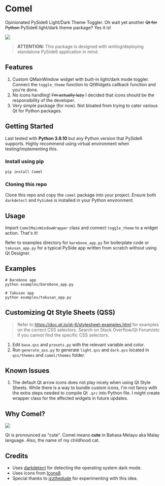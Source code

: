 # Comel

Opinionated PySide6 Light/Dark Theme Toggler. Oh wait yet another ~~Qt for Python~~ PySide6 light/dark theme package? Yes it is!

![](docs/images/comel_takusan.gif)

> **ATTENTION:** This package is designed with writing/deploying standalone PySide6 application in mind.

## Features

1. Custom QMainWindow widget with built-in light/dark mode toggler. Connect the `toggle_theme` function to QtWidgets callback function and you're done.
2. No icons handling! ~~I'm actually lazy~~ I decided that icons should be the responsibility of the developer.
3. Very simple package (for now). Not bloated from trying to cater various Qt for Python packages.

## Getting Started

Last tested with **Python 3.8.10** but any Python version that PySide6 supports. Highly recommend using virtual environment when testing/implementing this.

### Install using pip

```shell
pip install Comel
```

### Cloning this repo

Clone this repo and copy the `comel` package into your project. Ensure both `darkdetect` and `PySide6` is installed in your Python environment. 

## Usage

Import `ComelMainWindowWrapper` class and connect `toggle_theme` to a widget action. That's it!

Refer to examples directory for `barebone_app.py` for boilerplate code or `takusan_app.py` for a typical PySide app written from scratch without using Qt Designer.

## Examples

```shell
# Barebone app
python examples/barebone_app.py

# Takusan app
python examples/takusan_app.py
```

## Customizing Qt Style Sheets (QSS)

> Refer to https://doc.qt.io/qt-6/stylesheet-examples.html for examples on the correct CSS selectors. Search on Stack Overflow/Qt Forum/etc if you cannot find the specific CSS selectors.

1. Edit `base.qss` and `presets.py` with the relevant variable and color.
2. Run `generate_qss.py` to generate `light.qss` and `dark.qss` located in `qss/themes` and `comel/themes` folder.

## Known Issues

1. The default Qt arrow icons does not play nicely when using Qt Style Sheets. While there is a way to bundle custom icons, I'm not fancy with the extra steps needed to compile Qt `.qrc` into Python file. I might create wrapper class for the affected widgets in future updates.

## Why Comel?

![](examples/icons/icons8-fat-cat-96.png)

Qt is pronounced as "cute". Comel means **cute** in Bahasa Melayu aka Malay language. Also, the name of my childhood cat.

## Credits

- Uses [darkdetect](https://github.com/albertosottile/darkdetect) for detecting the operating system dark mode.
- Uses icons from [Icons8](https://icons8.com).
- Special thanks to [izzthedude](https://github.com/izzthedude) for experimenting with this idea.
